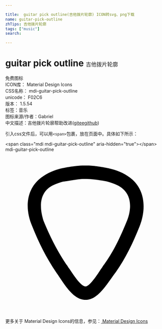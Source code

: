 ```yaml
---

title:  guitar pick outline(吉他拨片轮廓) ICON转svg、png下载
name: guitar-pick-outline
zhTips: 吉他拨片轮廓
tags: ["music"]
search: 

---
```


# guitar pick outline  <small style="font-size: 60%;font-weight: 100">吉他拨片轮廓</small>


<div class="detail-page">
<p>
<span><span class="badge-success badge">免费图标</span> </span>
<br/>
<span>
ICON库：
<span class="badge-secondary badge">Material Design Icons</span> 
</span>
<br/>
<span>
CSS名称：
<span class="badge-secondary badge">mdi-guitar-pick-outline</span> 
</span>
<br/>
<span>
unicode：
<span class="badge-secondary badge">F02C6</span> 
<copy-btn content='F02C6' btn-title=""></copy-btn>
<copy-btn :content='String.fromCodePoint(parseInt("F02C6", 16))' btn-title="复制U"></copy-btn>
</span>
<br/>
<span>
版本：
<span class="badge-secondary badge">1.5.54</span> 
</span><br/><span>标签：<span class="badge-light badge"><router-link to="/tags/music.html">音乐</router-link></span></span>
<br/>
<span>图标来源/作者：<span class="badge-light badge">Gabriel</span></span> 
<br/>
<span class="zh-detail">中文描述：<span class="badge-primary badge">吉他拨片轮廓</span><span class="help-link"><span>帮助改进</span>(<a href="https://gitee.com/liuwave/icon-helper/edit/master/json/material/guitar-pick-outline.json" target="_blank" rel="noopener noreferrer">gitee</a><a href="https://github.com/liuwave/icon-helper/edit/master/json/material/guitar-pick-outline.json" target="_blank" rel="noopener noreferrer">github</a></span>)</span><br/>
</p>
</div>
<div class="alert alert-dark">
  <i class="mdi mdi-guitar-pick-outline mdi-48px"></i>
  <i class="mdi mdi-guitar-pick-outline mdi-36px"></i>
  <i class="mdi mdi-guitar-pick-outline mdi-24px"></i>
  <i class="mdi mdi-guitar-pick-outline mdi-18px"></i>
</div>
<div>
  <p>引入css文件后，可以用<code>&lt;span&gt;</code>包裹，放在页面中。具体如下所示：    
  </p>
  <div class="alert alert-primary" style="font-size: 14px">
    &lt;span class="mdi mdi-guitar-pick-outline" aria-hidden="true"&gt;&lt;/span&gt;
    <copy-btn content='<span class="mdi mdi-guitar-pick-outline" aria-hidden="true"></span>'></copy-btn>
  </div>
  <div class="alert alert-secondary">
    <i class="mdi mdi-guitar-pick-outline"
    style="font-size: 24px"
    aria-hidden="true"></i> mdi-guitar-pick-outline
    <copy-btn content="mdi-guitar-pick-outline" btn-title="复制图标名称"></copy-btn>
  </div>
</div>
<div id="svg" class="svg-wrap">
<svg xmlns="http://www.w3.org/2000/svg" viewBox="0 0 24 24"><path d="M19,4.1C18.1,3.3 17,2.8 15.8,2.5C15.5,2.4 13.6,2 12.2,2C12.2,2 12.1,2 12,2C12,2 11.9,2 11.8,2C10.4,2 8.4,2.4 8.1,2.5C7,2.8 5.9,3.3 5,4.1C3,5.9 3,8.7 4,11C5,13.5 6.1,15.7 7.6,17.9C8.8,19.6 10.1,22 12,22C13.9,22 15.2,19.6 16.5,17.9C18,15.8 19.1,13.5 20.1,11C21,8.7 21,5.9 19,4.1M18.2,10.2C17.1,12.9 16.1,14.9 14.8,16.7C14.6,16.9 14.5,17.2 14.3,17.4C13.8,18.2 12.6,20 12,20C12,20 12,20 12,20C11.3,20 10.2,18.3 9.6,17.4C9.4,17.2 9.3,16.9 9.1,16.7C7.9,14.9 6.8,12.9 5.7,10.2C5.5,9.5 4.7,7 6.3,5.5C6.8,5 7.6,4.7 8.6,4.4C9,4.4 10.7,4 11.8,4C11.8,4 12.1,4 12.1,4C13.2,4 14.9,4.3 15.3,4.4C16.3,4.7 17.1,5 17.6,5.5C19.3,7 18.5,9.5 18.2,10.2Z" /></svg>
</div>
<detail full-name='mdi-guitar-pick-outline'></detail>
    
<div><p>更多关于 Material Design Icons的信息，参见：<a target="_blank" href="https://iconhelper.cn/material.html"> Material Design Icons</a>
</p></div>
